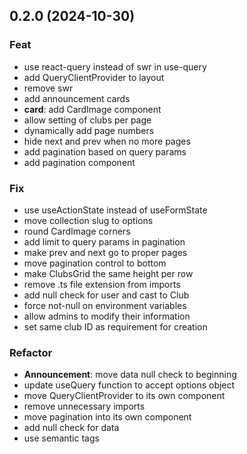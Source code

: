 ## 0.2.0 (2024-10-30)

### Feat

- use react-query instead of swr in use-query
- add QueryClientProvider to layout
- remove swr
- add announcement cards
- **card**: add CardImage component
- allow setting of clubs per page
- dynamically add page numbers
- hide next and prev when no more pages
- add pagination based on query params
- add pagination component

### Fix

- use useActionState instead of useFormState
- move collection slug to options
- round CardImage corners
- add limit to query params in pagination
- make prev and next go to proper pages
- move pagination control to bottom
- make ClubsGrid the same height per row
- remove .ts file extension from imports
- add null check for user and cast to Club
- force not-null on environment variables
- allow admins to modify their information
- set same club ID as requirement for creation

### Refactor

- **Announcement**: move data null check to beginning
- update useQuery function to accept options object
- move QueryClientProvider to its own component
- remove unnecessary imports
- move pagination into its own component
- add null check for data
- use semantic tags
